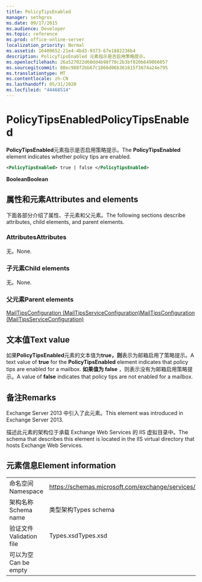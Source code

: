 ```yaml
---
title: PolicyTipsEnabled
manager: sethgros
ms.date: 09/17/2015
ms.audience: Developer
ms.topic: reference
ms.prod: office-online-server
localization_priority: Normal
ms.assetid: 16409652-21e4-4bd3-9373-67e1882236b4
description: PolicyTipsEnabled 元素指示是否启用策略提示。
ms.openlocfilehash: 26a527022d60dd4b98f70c2b3bf020b649066057
ms.sourcegitcommit: 88ec988f2bb67c1866d06b361615f3674a24e795
ms.translationtype: MT
ms.contentlocale: zh-CN
ms.lasthandoff: 05/31/2020
ms.locfileid: "44468514"
---
```

# <a name="policytipsenabled"></a><span data-ttu-id="b4e99-103">PolicyTipsEnabled</span><span class="sxs-lookup"><span data-stu-id="b4e99-103">PolicyTipsEnabled</span></span>

<span data-ttu-id="b4e99-104">**PolicyTipsEnabled**元素指示是否启用策略提示。</span><span class="sxs-lookup"><span data-stu-id="b4e99-104">The **PolicyTipsEnabled** element indicates whether policy tips are enabled.</span></span> 
  
```XML
<PolicyTipsEnabled> true | false </PolicyTipsEnabled>
```

 <span data-ttu-id="b4e99-105">**Boolean**</span><span class="sxs-lookup"><span data-stu-id="b4e99-105">**Boolean**</span></span>
## <a name="attributes-and-elements"></a><span data-ttu-id="b4e99-106">属性和元素</span><span class="sxs-lookup"><span data-stu-id="b4e99-106">Attributes and elements</span></span>

<span data-ttu-id="b4e99-107">下面各部分介绍了属性、子元素和父元素。</span><span class="sxs-lookup"><span data-stu-id="b4e99-107">The following sections describe attributes, child elements, and parent elements.</span></span>
  
### <a name="attributes"></a><span data-ttu-id="b4e99-108">Attributes</span><span class="sxs-lookup"><span data-stu-id="b4e99-108">Attributes</span></span>

<span data-ttu-id="b4e99-109">无。</span><span class="sxs-lookup"><span data-stu-id="b4e99-109">None.</span></span>
  
### <a name="child-elements"></a><span data-ttu-id="b4e99-110">子元素</span><span class="sxs-lookup"><span data-stu-id="b4e99-110">Child elements</span></span>

<span data-ttu-id="b4e99-111">无。</span><span class="sxs-lookup"><span data-stu-id="b4e99-111">None.</span></span>
  
### <a name="parent-elements"></a><span data-ttu-id="b4e99-112">父元素</span><span class="sxs-lookup"><span data-stu-id="b4e99-112">Parent elements</span></span>

[<span data-ttu-id="b4e99-113">MailTipsConfiguration (MailTipsServiceConfiguration)</span><span class="sxs-lookup"><span data-stu-id="b4e99-113">MailTipsConfiguration (MailTipsServiceConfiguration)</span></span>](mailtipsconfiguration-mailtipsserviceconfiguration.md)
  
## <a name="text-value"></a><span data-ttu-id="b4e99-114">文本值</span><span class="sxs-lookup"><span data-stu-id="b4e99-114">Text value</span></span>

<span data-ttu-id="b4e99-115">如果**PolicyTipsEnabled**元素的文本值为**true，则**表示为邮箱启用了策略提示。</span><span class="sxs-lookup"><span data-stu-id="b4e99-115">A text value of **true** for the **PolicyTipsEnabled** element indicates that policy tips are enabled for a mailbox.</span></span> <span data-ttu-id="b4e99-116">**如果值为 false** ，则表示没有为邮箱启用策略提示。</span><span class="sxs-lookup"><span data-stu-id="b4e99-116">A value of **false** indicates that policy tips are not enabled for a mailbox.</span></span> 
  
## <a name="remarks"></a><span data-ttu-id="b4e99-117">备注</span><span class="sxs-lookup"><span data-stu-id="b4e99-117">Remarks</span></span>

<span data-ttu-id="b4e99-118">Exchange Server 2013 中引入了此元素。</span><span class="sxs-lookup"><span data-stu-id="b4e99-118">This element was introduced in Exchange Server 2013.</span></span>
  
<span data-ttu-id="b4e99-119">描述此元素的架构位于承载 Exchange Web Services 的 IIS 虚拟目录中。</span><span class="sxs-lookup"><span data-stu-id="b4e99-119">The schema that describes this element is located in the IIS virtual directory that hosts Exchange Web Services.</span></span>
  
## <a name="element-information"></a><span data-ttu-id="b4e99-120">元素信息</span><span class="sxs-lookup"><span data-stu-id="b4e99-120">Element information</span></span>

|||
|:-----|:-----|
|<span data-ttu-id="b4e99-121">命名空间</span><span class="sxs-lookup"><span data-stu-id="b4e99-121">Namespace</span></span>  <br/> |https://schemas.microsoft.com/exchange/services/2006/types  <br/> |
|<span data-ttu-id="b4e99-122">架构名称</span><span class="sxs-lookup"><span data-stu-id="b4e99-122">Schema name</span></span>  <br/> |<span data-ttu-id="b4e99-123">类型架构</span><span class="sxs-lookup"><span data-stu-id="b4e99-123">Types schema</span></span>  <br/> |
|<span data-ttu-id="b4e99-124">验证文件</span><span class="sxs-lookup"><span data-stu-id="b4e99-124">Validation file</span></span>  <br/> |<span data-ttu-id="b4e99-125">Types.xsd</span><span class="sxs-lookup"><span data-stu-id="b4e99-125">Types.xsd</span></span>  <br/> |
|<span data-ttu-id="b4e99-126">可以为空</span><span class="sxs-lookup"><span data-stu-id="b4e99-126">Can be empty</span></span>  <br/> ||
   

